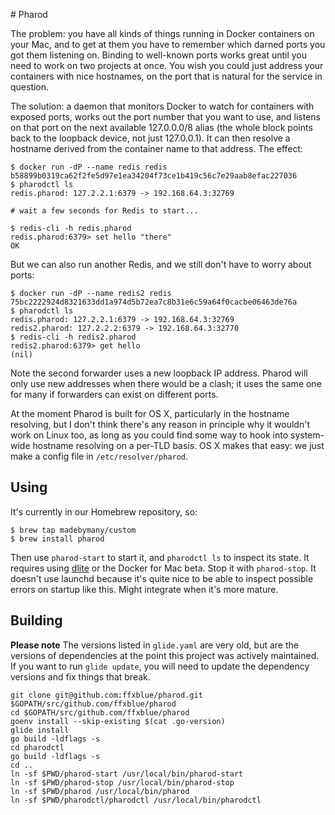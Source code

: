# Pharod

The problem: you have all kinds of things running in Docker containers on your Mac, and to get at them you have to remember which darned ports you got them listening on. Binding to well-known ports works great until you need to work on two projects at once. You wish you could just address your containers with nice hostnames, on the port that is natural for the service in question.

The solution: a daemon that monitors Docker to watch for containers with exposed ports, works out the port number that you want to use, and listens on that port on the next available 127.0.0.0/8 alias (the whole block points back to the loopback device, not just 127.0.0.1). It can then resolve a hostname derived from the container name to that address. The effect:

```
$ docker run -dP --name redis redis
b58899b0319ca62f2fe5d97e1ea34204f73ce1b419c56c7e29aab8efac227036
$ pharodctl ls
redis.pharod: 127.2.2.1:6379 -> 192.168.64.3:32769

# wait a few seconds for Redis to start...

$ redis-cli -h redis.pharod
redis.pharod:6379> set hello "there"
OK
```

But we can also run another Redis, and we still don't have to worry about ports:

```
$ docker run -dP --name redis2 redis
75bc2222924d8321633dd1a974d5b72ea7c8b31e6c59a64f0cacbe06463de76a
$ pharodctl ls
redis.pharod: 127.2.2.1:6379 -> 192.168.64.3:32769
redis2.pharod: 127.2.2.2:6379 -> 192.168.64.3:32770
$ redis-cli -h redis2.pharod
redis2.pharod:6379> get hello
(nil)
```

Note the second forwarder uses a new loopback IP address. Pharod will only use new addresses when there would be a clash; it uses the same one for many if forwarders can exist on different ports.

At the moment Pharod is built for OS X, particularly in the hostname resolving, but I don't think there's any reason in principle why it wouldn't work on Linux too, as long as you could find some way to hook into system-wide hostname resolving on a per-TLD basis. OS X makes that easy: we just make a config file in `/etc/resolver/pharod`.

## Using

It's currently in our Homebrew repository, so:

```
$ brew tap madebymany/custom
$ brew install pharod
```

Then use `pharod-start` to start it, and `pharodctl ls` to inspect its state. It requires using [dlite](https://github.com/nlf/dlite) or the Docker for Mac beta. Stop it with `pharod-stop`. It doesn't use launchd because it's quite nice to be able to inspect possible errors on startup like this. Might integrate when it's more mature.

## Building

**Please note**
The versions listed in `glide.yaml` are very old, but are the versions of dependencies at the point this project was actively maintained. If you want to run `glide update`, you will need to update the dependency versions and fix things that break.

```
git clone git@github.com:ffxblue/pharod.git $GOPATH/src/github.com/ffxblue/pharod
cd $GOPATH/src/github.com/ffxblue/pharod
goenv install --skip-existing $(cat .go-version)
glide install
go build -ldflags -s
cd pharodctl
go build -ldflags -s
cd ..
ln -sf $PWD/pharod-start /usr/local/bin/pharod-start
ln -sf $PWD/pharod-stop /usr/local/bin/pharod-stop
ln -sf $PWD/pharod /usr/local/bin/pharod
ln -sf $PWD/pharodctl/pharodctl /usr/local/bin/pharodctl
```
